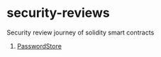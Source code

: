 # security-reviews
Security review journey of solidity smart contracts

1. [PasswordStore](https://github.com/geekybot/security-reviews/blob/main/2025-03-27-PasswordStore-Audit.pdf)

